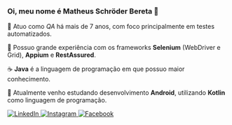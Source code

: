 ### Oi, meu nome é Matheus Schröder Bereta 👋

:bug: Atuo como *QA* há mais de 7 anos, com foco principalmente em testes automatizados.

:wrench: Possuo grande experiência com os frameworks **Selenium** (WebDriver e Grid), **Appium** e **RestAssured**.

:coffee: **Java** é a linguagem de programação em que possuo maior conhecimento.

:iphone: Atualmente venho estudando desenvolvimento **Android**, utilizando **Kotlin** como linguagem de programação.

  <a href="https://www.linkedin.com/in/matheus-bereta-69480167/" target="_blank">
    <img src="https://img.icons8.com/color/96/000000/linkedin.png" alt="LinkedIn"/>
  </a>
  <a href="https://www.instagram.com/matheeeusb/" target="_blank">
    <img src="https://img.icons8.com/color/96/000000/instagram-new.png" alt="Instagram"/>
  </a>
  <a href="https://www.facebook.com/matheus.bereta.5" target="_blank">
    <img src="https://img.icons8.com/color/96/000000/facebook.png" alt="Facebook"/>
  </a>
